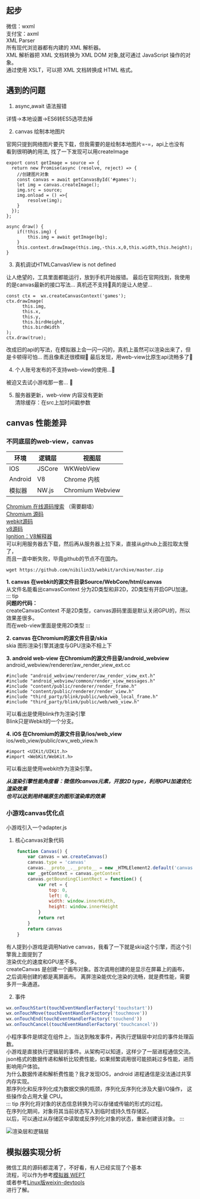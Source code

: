 ## 起步     
微信：wxml     
支付宝：axml     
XML Parser    
所有现代浏览器都有内建的 XML 解析器。   
XML 解析器把 XML 文档转换为 XML DOM 对象,就可通过 JavaScript 操作的对象。  
通过使用 XSLT，可以把 XML 文档转换成 HTML 格式。        
## 遇到的问题       

1. async,await 语法报错       

详情->本地设置->ES6转ES5选项去掉        

2. canvas 绘制本地图片  

官网只提到网络图片要先下载，但我需要的是绘制本地图片=-=，api上也没有        
看到很明确的用法, 找了一下发现可以用createImage                        

``` 
export const getImage = source => {
  return new Promise(async (resolve, reject) => {
    //创建图片对象
    const canvas = await getCanvasById('#games');
    let img = canvas.createImage();
    img.src = source;
    img.onload = () =>{
        resolve(img);
    }
  });
};

async draw() {
    if(!this.img) {
        this.img = await getImage(bg);
    }
    this.context.drawImage(this.img,-this.x,0,this.width,this.height);
}
```

3. 真机调试HTMLCanvasView is not defined  

让人绝望的，工具里面都能运行，放到手机开始报错。 
最后在官网找到，我使用的是canvas最新的接口写法... 
真机还不支持🙉真的是让人绝望... 

``` 
const ctx =  wx.createCanvasContext('games');
ctx.drawImage(
      this.img,
      this.x,
      this.y,
      this.birdHeight,
      this.birdWidth
);
ctx.draw(true);
```

改成旧的api的写法，在模拟器上会一闪一闪的，真机上虽然可以渲染出来了，但是卡顿得可怕... 
而且像素还很模糊🙉
最后发现，用web-view比原生api流畅多了🙉    
    

4. 个人账号发布的不支持web-view的使用...🙉  

被迫又去试小游戏那一套... 🙉   

5. 服务器更新，web-view 内容没有更新  
清除缓存：在src上加时间戳参数    
    

## canvas 性能差异    
### 不同底层的web-view，canvas      
|  环境   | 逻辑层  | 视图层|
|  ----  | ----  | ----  |
| IOS  | JSCore |WKWebView |
| Android  | V8 |Chrome 内核|
| 模拟器|NW.js| Chromium Webview|   

[Chromium 在线源码搜索](https://source.chromium.org/chromium/chromium/src/+/master:?originalUrl=https:%2F%2Fcs.chromium.org%2F) （需要翻墙）        
[Chromium 源码](https://github.com/nibilin33/chromium)     
[webkit源码](https://github.com/nibilin33/webkit)    
[v8源码](https://github.com/nibilin33/v8)   
[Ignition：V8解释器](https://docs.google.com/document/d/11T2CRex9hXxoJwbYqVQ32yIPMh0uouUZLdyrtmMoL44/edit?ts=56f27d9d#heading=h.6jz9dj3bnr8t)       
可以利用服务器去下载，然后再从服务器上拉下来，直接从github上面拉取太慢了，  
而且一直中断失败，毕竟github的节点不在国内。        
```
wget https://github.com/nibilin33/webkit/archive/master.zip
```
**1. canvas 在webkit的源文件目录Source/WebCore/html/canvas**  
从文件名能看出canvasContext 分为2D类型和非2D，2D类型有开启GPU加速。     
::: tip        
**问题的代码：**        
createCanvasContext 不是2D类型，canvas源码里面是默认关闭GPU的，所以效果差很多。               
而在web-view里面是使用2D类型
:::  
 
**2. canvas 在Chromium的源文件目录/skia**      
skia 图形渲染引擎其速度与GPU渲染不相上下   

**3. android web-view 在Chromium的源文件目录/android_webview**
android_webview/renderer/aw_render_view_ext.cc  
```
#include "android_webview/renderer/aw_render_view_ext.h"
#include "android_webview/common/render_view_messages.h"
#include "content/public/renderer/render_frame.h"
#include "content/public/renderer/render_view.h"
#include "third_party/blink/public/web/web_local_frame.h"
#include "third_party/blink/public/web/web_view.h"
```
可以看出是使用blink作为渲染引擎    
Blink只是Webkit的一个分支。 

**4. iOS 在Chromium的源文件目录/ios/web_view**     
ios/web_view/public/cwv_web_view.h      
```
#import <UIKit/UIKit.h>
#import <WebKit/WebKit.h>
```     
可以看出是使用webkit作为渲染引擎。  

***从渲染引擎性能角度看：微信的canvas元素，开放2D type，利用GPU加速优化渲染效果***             
***也可以达到用终端原生的图形渲染库的效果***    

### 小游戏canvas优化点       
小游戏引入一个adapter.js  
1. 核心canvas对象代码      
``` js
	function Canvas() {
	    var canvas = wx.createCanvas()
	    canvas.type = 'canvas'
	    canvas.__proto__.__proto__ = new _HTMLElement2.default('canvas')
	    var _getContext = canvas.getContext
	    canvas.getBoundingClientRect = function() {
	        var ret = {
	            top: 0,
	            left: 0,
	            width: window.innerWidth,
	            height: window.innerHeight
	        }
	        return ret
	    }
	    return canvas
	}
```
有人提到小游戏是调用Native canvas，我看了一下就是skia这个引擎，而这个引擎我上面提到了   
渲染优化的速度和GPU差不多。     
createCanvas 是创建一个画布对象。首次调用创建的是显示在屏幕上的画布，
之后调用创建的都是离屏画布。
离屏渲染能优化渲染的流畅，就是费性能，需要多开一条通道。    

2. 事件 

``` js
wx.onTouchStart(touchEventHandlerFactory('touchstart'))
wx.onTouchMove(touchEventHandlerFactory('touchmove'))
wx.onTouchEnd(touchEventHandlerFactory('touchend'))
wx.onTouchCancel(touchEventHandlerFactory('touchcancel'))
```
小程序事件是绑定在组件上，当达到触发事件，再执行逻辑层中对应的事件处理函数。  
小游戏是直接执行逻辑层的事件。从架构可以知道，这样少了一层进程通信交流。
json格式的数据传递和解析比较费性能，如果频繁调用很可能损耗过多性能，进而影响用户体验。   
为什么数据传递和解析费性能？我才发现IOS，android 进程通信是没法通过共享内存实现。       
那序列化和反序列化成为数据交换的瓶颈，序列化反序列化涉及大量I/O操作，
这些操作会占用大量 CPU。     
::: tip 
序列化将对象的状态信息转换为可以存储或传输的形式的过程。        
在序列化期间，对象将其当前状态写入到临时或持久性存储区。            
以后，可以通过从存储区中读取或反序列化对象的状态，重新创建该对象。 
:::       
 
![渲染层和逻辑层](https://res.wx.qq.com/wxdoc/dist/assets/img/4-1.ad156d1c.png)   


## 模拟器实现分析       
微信工具的源码都混淆了，不好看，有人已经实现了个基本    
流程，可以作为参考[模拟器 WEPT](https://github.com/chemzqm/wept)      
或者参考[Linux版weixin-devtools](https://github.com/yuan1994/wechat_web_devtools)       
进行了解。      

<!--    
[微信小程序架构分析（上）](https://zhuanlan.zhihu.com/p/22754296)   
[微信小程序架构分析（中）](https://zhuanlan.zhihu.com/p/22765476)   
[微信小程序架构分析（下）](https://zhuanlan.zhihu.com/p/22932309)   
-->

